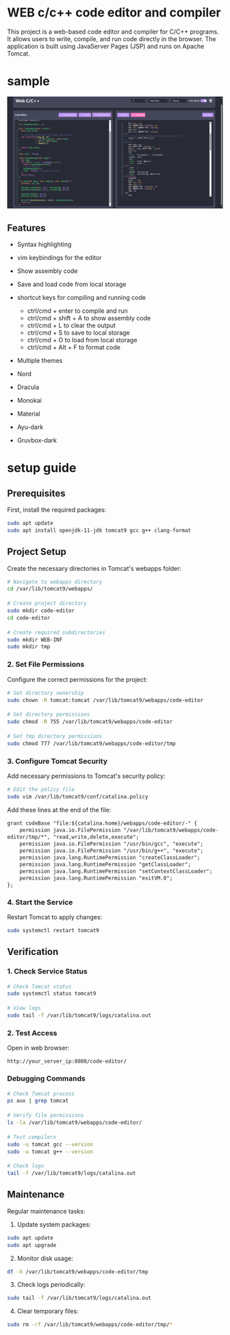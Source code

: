 # WEB c/c++ code editor and compiler

This project is a web-based code editor and compiler for C/C++ programs. It allows users to write, compile, and run code directly in the browser. The application is built using JavaServer Pages (JSP) and runs on Apache Tomcat.

# sample

![sample](sample.png)

## Features

- Syntax highlighting
- vim keybindings for the editor
- Show assembly code
- Save and load code from local storage
- shortcut keys for compiling and running code

  - ctrl/cmd + enter to compile and run
  - ctrl/cmd + shift + A to show assembly code
  - ctrl/cmd + L to clear the output
  - ctrl/cmd + S to save to local storage
  - ctrl/cmd + O to load from local storage
  - ctrl/cmd + Alt + F to format code

- Multiple themes
- Nord
- Dracula
- Monokai
- Material
- Ayu-dark
- Gruvbox-dark

# setup guide

## Prerequisites

First, install the required packages:

```bash
sudo apt update
sudo apt install openjdk-11-jdk tomcat9 gcc g++ clang-format
```

## Project Setup

Create the necessary directories in Tomcat's webapps folder:

```bash
# Navigate to webapps directory
cd /var/lib/tomcat9/webapps/

# Create project directory
sudo mkdir code-editor
cd code-editor

# Create required subdirectories
sudo mkdir WEB-INF
sudo mkdir tmp
```

### 2. Set File Permissions

Configure the correct permissions for the project:

```bash
# Set directory ownership
sudo chown -R tomcat:tomcat /var/lib/tomcat9/webapps/code-editor

# Set directory permissions
sudo chmod -R 755 /var/lib/tomcat9/webapps/code-editor

# Set tmp directory permissions
sudo chmod 777 /var/lib/tomcat9/webapps/code-editor/tmp
```

### 3. Configure Tomcat Security

Add necessary permissions to Tomcat's security policy:

```bash
# Edit the policy file
sudo vim /var/lib/tomcat9/conf/catalina.policy
```

Add these lines at the end of the file:

```
grant codeBase "file:${catalina.home}/webapps/code-editor/-" {
    permission java.io.FilePermission "/var/lib/tomcat9/webapps/code-editor/tmp/*", "read,write,delete,execute";
    permission java.io.FilePermission "/usr/bin/gcc", "execute";
    permission java.io.FilePermission "/usr/bin/g++", "execute";
    permission java.lang.RuntimePermission "createClassLoader";
    permission java.lang.RuntimePermission "getClassLoader";
    permission java.lang.RuntimePermission "setContextClassLoader";
    permission java.lang.RuntimePermission "exitVM.0";
};
```

### 4. Start the Service

Restart Tomcat to apply changes:

```bash
sudo systemctl restart tomcat9
```

## Verification

### 1. Check Service Status

```bash
# Check Tomcat status
sudo systemctl status tomcat9

# View logs
sudo tail -f /var/lib/tomcat9/logs/catalina.out
```

### 2. Test Access

Open in web browser:

```
http://your_server_ip:8080/code-editor/
```

### Debugging Commands

```bash
# Check Tomcat process
ps aux | grep tomcat

# Verify file permissions
ls -la /var/lib/tomcat9/webapps/code-editor/

# Test compilers
sudo -u tomcat gcc --version
sudo -u tomcat g++ --version

# Check logs
tail -f /var/lib/tomcat9/logs/catalina.out
```

## Maintenance

Regular maintenance tasks:

1. Update system packages:

```bash
sudo apt update
sudo apt upgrade
```

2. Monitor disk usage:

```bash
df -h /var/lib/tomcat9/webapps/code-editor/tmp
```

3. Check logs periodically:

```bash
sudo tail -f /var/lib/tomcat9/logs/catalina.out
```

4. Clear temporary files:

```bash
sudo rm -rf /var/lib/tomcat9/webapps/code-editor/tmp/*
```
